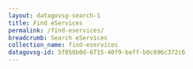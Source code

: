 ```yaml
---
layout: datagovsg-search-1
title: Find eServices
permalink: /find-eservices/
breadcrumb: Search eServices
collection_name: find-eservices
datagovsg-id: 5f058b0d-6715-40f9-beff-b0c696c372c6
---
```

